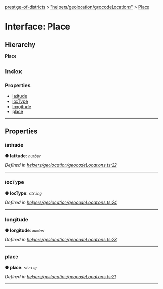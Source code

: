 [prestige-of-districts](../README.md) > ["helpers/geolocation/geocodeLocations"](../modules/_helpers_geolocation_geocodelocations_.md) > [Place](../interfaces/_helpers_geolocation_geocodelocations_.place.md)

# Interface: Place

## Hierarchy

**Place**

## Index

### Properties

* [latitude](_helpers_geolocation_geocodelocations_.place.md#latitude)
* [locType](_helpers_geolocation_geocodelocations_.place.md#loctype)
* [longitude](_helpers_geolocation_geocodelocations_.place.md#longitude)
* [place](_helpers_geolocation_geocodelocations_.place.md#place)

---

## Properties

<a id="latitude"></a>

###  latitude

**● latitude**: *`number`*

*Defined in [helpers/geolocation/geocodeLocations.ts:22](https://github.com/YarosJ/prestige-of-districts/blob/a1ae45e/helpers/geolocation/geocodeLocations.ts#L22)*

___
<a id="loctype"></a>

###  locType

**● locType**: *`string`*

*Defined in [helpers/geolocation/geocodeLocations.ts:24](https://github.com/YarosJ/prestige-of-districts/blob/a1ae45e/helpers/geolocation/geocodeLocations.ts#L24)*

___
<a id="longitude"></a>

###  longitude

**● longitude**: *`number`*

*Defined in [helpers/geolocation/geocodeLocations.ts:23](https://github.com/YarosJ/prestige-of-districts/blob/a1ae45e/helpers/geolocation/geocodeLocations.ts#L23)*

___
<a id="place"></a>

###  place

**● place**: *`string`*

*Defined in [helpers/geolocation/geocodeLocations.ts:21](https://github.com/YarosJ/prestige-of-districts/blob/a1ae45e/helpers/geolocation/geocodeLocations.ts#L21)*

___

